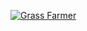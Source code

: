 [![Grass Farmer](https://github.com/Jonathan0827/AutoGrassFill/actions/workflows/main.yml/badge.svg)](https://github.com/Jonathan0827/AutoGrassFill/actions/workflows/main.yml)
